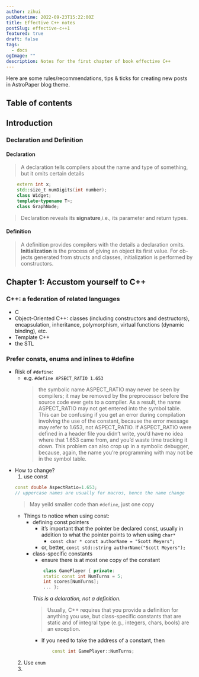 ```yaml
---
author: zihui
pubDatetime: 2022-09-23T15:22:00Z
title: Effective C++ notes
postSlug: effective-c++1
featured: true
draft: false
tags:
  - docs
ogImage: ""
description: Notes for the first chapter of book effective C++
---
```


Here are some rules/recommendations, tips & ticks for creating new posts in AstroPaper blog theme.

## Table of contents

## Introduction

### Declaration and Definition

#### Declaration

> A declaration tells compilers about the name and type of something, but it omits certain details

```C++
    extern int x;
    std::size_t numDigits(int number);
    class Widget;
    template<typename T>;
    class GraphNode;
```

> Declaration reveals its **signature**,i.e., its parameter and return types.

#### Definition

> A definition provides compilers with the details a declaration omits.
> **Initialization** is the process of giving an object its first value. For ob- jects generated from structs and classes, initialization is performed by constructors.

## Chapter 1: Accustom yourself to C++

### C++: a federation of related languages

- C
- Object-Oriented C++: classes (including constructors and destructors), encapsulation, inheritance, polymorphism, virtual functions (dynamic binding), etc.
- Template C++
- the STL

### Prefer consts, enums and inlines to #define

- Risk of `#define`:
  - e.g. `#define APSECT_RATIO 1.653`
    > the symbolic name ASPECT_RATIO may never be seen by compilers; it may be removed by the preprocessor before the source code ever gets to a compiler.
    > As a result, the name ASPECT_RATIO may not get entered into the symbol table. This can be confusing if you get an error during compilation involving the use of the constant, because the error message may refer to 1.653, not ASPECT_RATIO. If ASPECT_RATIO were defined in a header file you didn’t write, you’d have no idea where that 1.653 came from, and you’d waste time tracking it down.
    > This problem can also crop up in a symbolic debugger, because, again, the name you’re programming with may not be in the symbol table.
- How to change?
  1. use const
  ```C++
  const double AspectRatio=1.653;
  // uppercase names are usually for macros, hence the name change
  ```
  > May yeild smaller code than `#define`, just one copy
  - Things to notice when using const:
    - defining const pointers
      - it’s important that the pointer be declared const, usually in addition to what the pointer points to when using `char*`
        - `const char * const authorName = "Scott Meyers";`
      - or, better, `const std::string authorName("Scott Meyers");`
    - class-specific constants
      - ensure there is at most one copy of the constant
      ```C++
          class GamePlayer { private:
          static const int NumTurns = 5;
          int scores[NumTurns];
          ... };
      ```
      _This is a delaration, not a definition._
      > Usually, C++ requires that you provide a definition for anything you use, but class-specific constants that are static and of integral type (e.g., integers, chars, bools) are an exception.
      - If you need to take the address of a constant, then
        ```C++
            const int GamePlayer::NumTurns;
        ```
  2. Use `enum`
  3.
